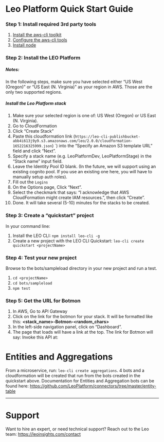 # Leo Platform Quick Start Guide

### Step 1: Install required 3rd party tools

1. [Install the aws-cli toolkit](http://docs.aws.amazon.com/cli/latest/userguide/installing.html)
1. [Configure the aws-cli tools](http://docs.aws.amazon.com/cli/latest/userguide/cli-chap-getting-started.html)
1. [Install node](https://nodejs.org/en/)

### Step 2: Install the LEO Platform

##### Notes:

In the following steps, make sure you have selected either “US West (Oregon)” or “US East (N. Virginia)” as your region in AWS. Those are the only two supported regions.

##### Install the Leo Platform stack

1. Make sure your selected region is one of: US West (Oregon) or US East (N. Virginia).
1. Go to CloudFormation
1. Click “Create Stack”
1. Paste this cloudformation link (`https://leo-cli-publishbucket-abb4i613j9y9.s3.amazonaws.com/leo/2.0.0/cloudformation-1652216325999.json`)
   `) into the “Specify an Amazon S3 template URL” field and click “Next”.
1. Specify a stack name (e.g. LeoPlatformDev, LeoPlatformStage) in the “Stack name” input field.
1. Leave the Identity Pool ID blank. (In the future, we will support using an existing cognito pool. If you use an existing one here, you will have to manually setup auth roles).
1. Fill out the `Logins`
1. On the Options page, Click “Next”.
1. Select the checkmark that says: “I acknowledge that AWS CloudFormation might create IAM resources.”, then click “Create”.
1. Done. It will take several (5-10) minutes for the stacks to be created.

### Step 3: Create a “quickstart” project

In your command line:

1. Install the LEO CLI: `npm install leo-cli -g`
1. Create a new project with the LEO CLI Quickstart: `leo-cli create quickstart <projectName>`

### Step 4: Test your new project

Browse to the bots/sampleload directory in your new project and run a test.

1. `cd <projectName>`
1. `cd bots/sampleload`
1. `npm test`

### Step 5: Get the URL for Botmon

1. In AWS, Go to API Gateway
1. Click on the link for the botmon for your stack. It will be formatted like this: **<stack_name>-Botmon-<random_chars>**
1. In the left-side navigation panel, click on “Dashboard”.
1. The page that loads will have a link at the top. The link for Botmon will say: Invoke this API at: <url>

# Entities and Aggregations

From a microservice, run: `leo-cli create aggregations`. 4 bots and a cloudformation will be created that run from the bots created in the quickstart above.
Documentation for Entities and Aggregation bots can be found here: https://github.com/LeoPlatform/connectors/tree/master/entity-table

---

# Support

Want to hire an expert, or need technical support? Reach out to the Leo team: https://leoinsights.com/contact
